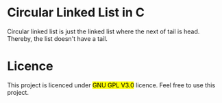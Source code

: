# Circular Linked List in C
Circular linked list is just the linked list where the next of tail is head. Thereby, the list doesn't have a tail.
# Licence
This project is licenced under <mark>GNU GPL V3.0</mark> licence. Feel free to use this project.
